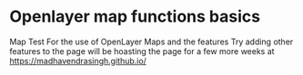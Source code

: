 # Openlayer map functions basics
Map Test
For the use of OpenLayer Maps
and the features
Try adding other features to the page 
will be hoasting the page for a few more weeks
at https://madhavendrasingh.github.io/ 
